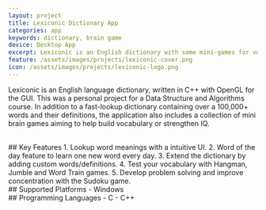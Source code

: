 ```yaml
---
layout: project
title: Lexiconic Dictionary App
categories: app
keywords: dictionary, brain game
device: Desktop App
excerpt: Lexiconic is an English dictionary with some mini-games for vocabulary and IQ.
feature: /assets/images/projects/lexiconic-cover.png
icon: /assets/images/projects/lexiconic-logo.png
---
```


Lexiconic is an English language dictionary, written in C++ with OpenGL for the GUI. This was a personal project for a Data Structure and Algorithms course. In addition to a fast-lookup dictionary containing over a 100,000+ words and their definitions, the application also includes a collection of mini brain games aiming to help build vocabulary or strengthen IQ.

<br>
## Key Features
1. Lookup word meanings with a intuitive UI.
2. Word of the day feature to learn one new word every day.
3. Extend the dictionary by adding custom words/definitions.
4. Test your vocabulary with Hangman, Jumble and Word Train games.
5. Develop problem solving and improve concentration with the Sudoku game.

<br>
## Supported Platforms
- Windows

<br>
## Programming Languages
- C
- C++
